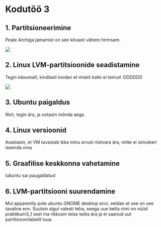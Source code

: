 # Kodutöö 3
## 1. Partitsioneerimine
Peale Archiga jamamist on see kõvasti vähem hirmsam.

![](yl3-1.png)

## 2. Linux LVM-partitsioonide seadistamine
Tegin käsurealt, kindlasti loodan et miskit katki ei teinud :DDDDDD

![](yl3-2.png)

## 3. Ubuntu paigaldus
Noh, tegin ära, ja ootasin mõnda aega.

## 4. Linux versioonid
Avastasin, et VM tuvastab ikka minu arvuti riistvara ära, mitte ei simuleeri iseenda oma

## 5. Graafilise keskkonna vahetamine
lubuntu sai paugaldatud

## 6. LVM-partitsiooni suurendamine
Mul apparently pole ubuntu GNOME desktop envi, eeldan et see on see tavaline env.
Suutsin algul valesti teha, seega uue ketta nimi on nüüd praktikum3\_1 sest ma rikkusin teise ketta ära ja ei saanud uut partitsioonitabelit luua. 
